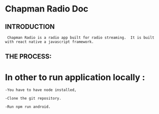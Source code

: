 # Chapman Radio Doc



## INTRODUCTION

     Chapman Radio is a radio app built for radio streaming.  It is built with react native a javascript framework.

## THE PROCESS:

# In other to run application locally :

    -You have to have node installed,

    -Clone the git repository.

    -Run npm run android.
